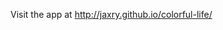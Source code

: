 Visit the app at <a href='http://jaxry.github.io/colorful-life/'>http://jaxry.github.io/colorful-life/</a>